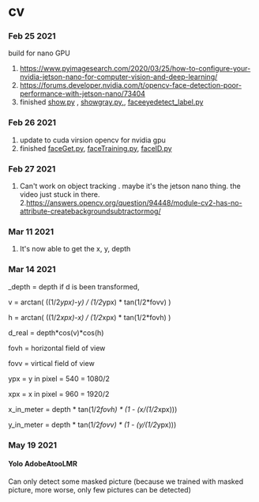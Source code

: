 # cv

### Feb 25 2021

build for nano GPU
1. https://www.pyimagesearch.com/2020/03/25/how-to-configure-your-nvidia-jetson-nano-for-computer-vision-and-deep-learning/
2. https://forums.developer.nvidia.com/t/opencv-face-detection-poor-performance-with-jetson-nano/73404
3. finished [show.py](https://github.com/tychien/cvtest/blob/main/show.py) , [showgray.py,](https://github.com/tychien/cvtest/blob/main/showgray.py), [faceeyedetect_label.py](https://github.com/tychien/cvtest/blob/main/faceeyedetect_label.py)

### Feb 26 2021

1. update to cuda virsion opencv for nvidia gpu
2. finished [faceGet.py](https://github.com/tychien/cvtest/blob/main/faceGet.py), [faceTraining.py](https://github.com/tychien/cvtest/blob/main/faceTraining.py),  [faceID.py](https://github.com/tychien/cvtest/blob/main/faceID.py)

### Feb 27 2021

1. Can't work on object tracking . maybe it's the jetson nano thing. the video just stuck in there.
2.https://answers.opencv.org/question/94448/module-cv2-has-no-attribute-createbackgroundsubtractormog/


### Mar 11 2021

1. It's now able to get the x, y, depth

### Mar 14 2021

_depth = depth
if d is been transformed, 

v =  arctan(  ((1/2*ypx)-y)  / (1/2*ypx) * tan(1/2*fovv)  ) 

h =  arctan(  ((1/2*xpx)-x)  / (1/2*xpx) * tan(1/2*fovh)  ) 

d_real = depth*cos(v)*cos(h)

fovh = horizontal field of view

fovv = virtical field of view

ypx = y in pixel = 540 = 1080/2

xpx = x in pixel = 960 = 1920/2

x_in_meter = depth * tan(1/2*fovh) * (1 - (x/(1/2*xpx)))

y_in_meter = depth * tan(1/2*fovv) * (1 - (y/(1/2*ypx)))


### May 19 2021 
#### Yolo AdobeAtooLMR 
Can only detect some masked picture (because we trained with masked picture, more worse, only few pictures can be detected) 


